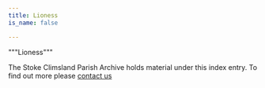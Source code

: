 ```yaml
---
title: Lioness
is_name: false

---
```


"""Lioness"""


The Stoke Climsland Parish Archive holds material under this index entry. To find out more please [contact us](/contact/)
